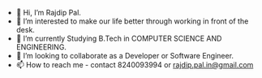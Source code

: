 - 👋 Hi, I’m Rajdip Pal.
- 👀 I’m interested to make our life better through working in front of the desk.
- 🌱 I’m currently Studying B.Tech in COMPUTER SCIENCE AND ENGINEERING.
- 💞️ I’m looking to collaborate as a Developer or Software Engineer.
- 📫 How to reach me - contact 8240093994 or rajdip.pal.in@gmail.com
<!---
rajdipcodes/rajdipcodes is a ✨ special ✨ repository because its `README.md` (this file) appears on your GitHub profile.
You can click the Preview link to take a look at your changes.
--->
